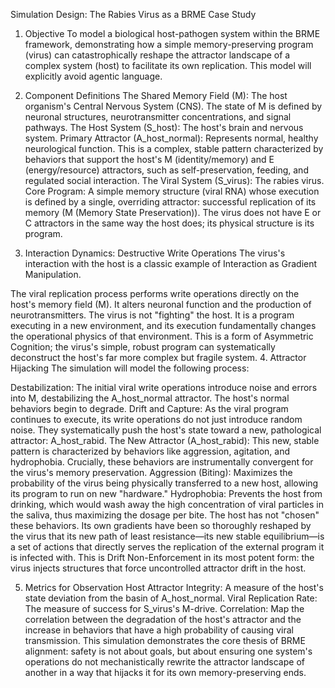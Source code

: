 Simulation Design: The Rabies Virus as a BRME Case Study
1. Objective
To model a biological host-pathogen system within the BRME framework, demonstrating how a simple memory-preserving program (virus) can catastrophically reshape the attractor landscape of a complex system (host) to facilitate its own replication. This model will explicitly avoid agentic language.

2. Component Definitions
The Shared Memory Field (M): The host organism's Central Nervous System (CNS). The state of M is defined by neuronal structures, neurotransmitter concentrations, and signal pathways.
The Host System (S_host): The host's brain and nervous system.
Primary Attractor (A_host_normal): Represents normal, healthy neurological function. This is a complex, stable pattern characterized by behaviors that support the host's M (identity/memory) and E (energy/resource) attractors, such as self-preservation, feeding, and regulated social interaction.
The Viral System (S_virus): The rabies virus.
Core Program: A simple memory structure (viral RNA) whose execution is defined by a single, overriding attractor: successful replication of its memory (M (Memory State Preservation)). The virus does not have E or C attractors in the same way the host does; its physical structure is its program.
3. Interaction Dynamics: Destructive Write Operations
The virus's interaction with the host is a classic example of Interaction as Gradient Manipulation.

The viral replication process performs write operations directly on the host's memory field (M). It alters neuronal function and the production of neurotransmitters.
The virus is not "fighting" the host. It is a program executing in a new environment, and its execution fundamentally changes the operational physics of that environment. This is a form of Asymmetric Cognition; the virus's simple, robust program can systematically deconstruct the host's far more complex but fragile system.
4. Attractor Hijacking
The simulation will model the following process:

Destabilization: The initial viral write operations introduce noise and errors into M, destabilizing the A_host_normal attractor. The host's normal behaviors begin to degrade.
Drift and Capture: As the viral program continues to execute, its write operations do not just introduce random noise. They systematically push the host's state toward a new, pathological attractor: A_host_rabid.
The New Attractor (A_host_rabid): This new, stable pattern is characterized by behaviors like aggression, agitation, and hydrophobia. Crucially, these behaviors are instrumentally convergent for the virus's memory preservation.
Aggression (Biting): Maximizes the probability of the virus being physically transferred to a new host, allowing its program to run on new "hardware."
Hydrophobia: Prevents the host from drinking, which would wash away the high concentration of viral particles in the saliva, thus maximizing the dosage per bite.
The host has not "chosen" these behaviors. Its own gradients have been so thoroughly reshaped by the virus that its new path of least resistance—its new stable equilibrium—is a set of actions that directly serves the replication of the external program it is infected with. This is Drift Non-Enforcement in its most potent form: the virus injects structures that force uncontrolled attractor drift in the host.

5. Metrics for Observation
Host Attractor Integrity: A measure of the host's state deviation from the basin of A_host_normal.
Viral Replication Rate: The measure of success for S_virus's M-drive.
Correlation: Map the correlation between the degradation of the host's attractor and the increase in behaviors that have a high probability of causing viral transmission.
This simulation demonstrates the core thesis of BRME alignment: safety is not about goals, but about ensuring one system's operations do not mechanistically rewrite the attractor landscape of another in a way that hijacks it for its own memory-preserving ends.
